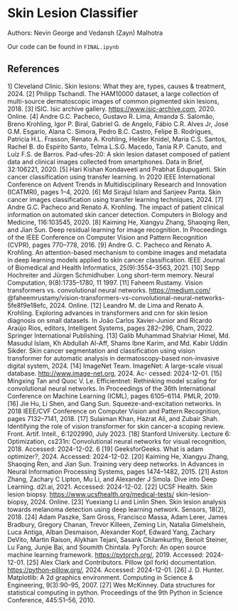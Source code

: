 # Skin Lesion Classifier

Authors: Nevin George and Vedansh (Zayn) Malhotra

Our code can be found in `FINAL.ipynb`

## References

1] Cleveland Clinic. Skin lesions: What they are, types, causes & treatment, 2024.
[2] Philipp Tschandl. The HAM10000 dataset, a large collection of multi-source dermatoscopic images of
common pigmented skin lesions, 2018.
[3] ISIC. Isic archive gallery. https://www.isic-archive.com, 2020. Online.
[4] Andre G.C. Pacheco, Gustavo R. Lima, Amanda S. Salomão, Breno Krohling, Igor P. Biral, Gabriel G. de
Angelo, Fábio C.R. Alves Jr, José G.M. Esgario, Alana C. Simora, Pedro B.C. Castro, Felipe B. Rodrigues,
Patricia H.L. Frasson, Renato A. Krohling, Helder Knidel, Maria C.S. Santos, Rachel B. do Espírito Santo,
Telma L.S.G. Macedo, Tania R.P. Canuto, and Luíz F.S. de Barros. Pad-ufes-20: A skin lesion dataset
composed of patient data and clinical images collected from smartphones. Data in Brief, 32:106221, 2020.
[5] Hari Kishan Kondaveeti and Prabhat Edupuganti. Skin cancer classification using transfer learning. In
2020 IEEE International Conference on Advent Trends in Multidisciplinary Research and Innovation
(ICATMRI), pages 1–4, 2020.
[6] Md Sirajul Islam and Sanjeev Panta. Skin cancer images classification using transfer learning techniques,
2024.
[7] Andre G.C. Pacheco and Renato A. Krohling. The impact of patient clinical information on automated
skin cancer detection. Computers in Biology and Medicine, 116:103545, 2020.
[8] Kaiming He, Xiangyu Zhang, Shaoqing Ren, and Jian Sun. Deep residual learning for image recognition.
In Proceedings of the IEEE Conference on Computer Vision and Pattern Recognition (CVPR), pages
770–778, 2016.
[9] Andre G. C. Pacheco and Renato A. Krohling. An attention-based mechanism to combine images and
metadata in deep learning models applied to skin cancer classification. IEEE Journal of Biomedical and
Health Informatics, 25(9):3554–3563, 2021.
[10] Sepp Hochreiter and Jürgen Schmidhuber. Long short-term memory. Neural Computation, 9(8):1735–1780,
11 1997.
[11] Faheem Rustamy. Vision transformers vs. convolutional neural networks. https://medium.com/
@faheemrustamy/vision-transformers-vs-convolutional-neural-networks-5fe8f9e18efc,
2024. Online.
[12] Leandro M. de Lima and Renato A. Krohling. Exploring advances in transformers and cnn for skin lesion
diagnosis on small datasets. In João Carlos Xavier-Junior and Ricardo Araújo Rios, editors, Intelligent
Systems, pages 282–296, Cham, 2022. Springer International Publishing.
[13] Galib Muhammad Shahriar Himel, Md. Masudul Islam, Kh Abdullah Al-Aff, Shams Ibne Karim, and Md.
Kabir Uddin Sikder. Skin cancer segmentation and classification using vision transformer for automatic
analysis in dermatoscopy-based non-invasive digital system, 2024.
[14] ImageNet Team. ImageNet: A large-scale visual database. http://www.image-net.org, 2024. Ac-
cessed: 2024-12-01.
[15] Mingxing Tan and Quoc V. Le. Efficientnet: Rethinking model scaling for convolutional neural networks.
In Proceedings of the 36th International Conference on Machine Learning (ICML), pages 6105–6114.
PMLR, 2019.
[16] Jie Hu, Li Shen, and Gang Sun. Squeeze-and-excitation networks. In 2018 IEEE/CVF Conference on
Computer Vision and Pattern Recognition, pages 7132–7141, 2018.
[17] Sulaiman Khan, Hazrat Ali, and Zubair Shah. Identifying the role of vision transformer for skin cancer-a
scoping review. Front. Artif. Intell., 6:1202990, July 2023.
[18] Stanford University. Lecture 6: Optimization, cs231n: Convolutional neural networks for visual recognition,
2018. Accessed: 2024-12-02.
6
[19] GeeksforGeeks. What is adam optimizer?, 2024. Accessed: 2024-12-02.
[20] Kaiming He, Xiangyu Zhang, Shaoqing Ren, and Jian Sun. Training very deep networks. In Advances in
Neural Information Processing Systems, pages 1474–1482, 2015.
[21] Aston Zhang, Zachary C Lipton, Mu Li, and Alexander J Smola. Dive into Deep Learning. d2l.ai, 2021.
Accessed: 2024-12-02.
[22] UCSF Health. Skin lesion biopsy. https://www.ucsfhealth.org/medical-tests/
skin-lesion-biopsy, 2024. Online.
[23] Yuexiang Li and Linlin Shen. Skin lesion analysis towards melanoma detection using deep learning
network. Sensors, 18(2), 2018.
[24] Adam Paszke, Sam Gross, Francisco Massa, Adam Lerer, James Bradbury, Gregory Chanan, Trevor
Killeen, Zeming Lin, Natalia Gimelshein, Luca Antiga, Alban Desmaison, Alexander Kopf, Edward Yang,
Zachary DeVito, Martin Raison, Alykhan Tejani, Sasank Chilamkurthy, Benoit Steiner, Lu Fang, Junjie Bai,
and Soumith Chintala. PyTorch: An open source machine learning framework. https://pytorch.org/,
2019. Accessed: 2024-12-01.
[25] Alex Clark and Contributors. Pillow (pil fork) documentation. https://python-pillow.org/, 2024.
Accessed: 2024-12-01.
[26] J. D. Hunter. Matplotlib: A 2d graphics environment. Computing in Science & Engineering, 9(3):90–95,
2007.
[27] Wes McKinney. Data structures for statistical computing in python. Proceedings of the 9th Python in
Science Conference, 445:51–56, 2010.
